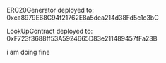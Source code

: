 ERC20Generator deployed to: 0xca8979E68C94f21762E8a5dea214d38Fd5c1c3bC

LookUpContract deployed to: 0xF723f3688ff53A5924665D83e211489457fFa23B

i am doing fine
